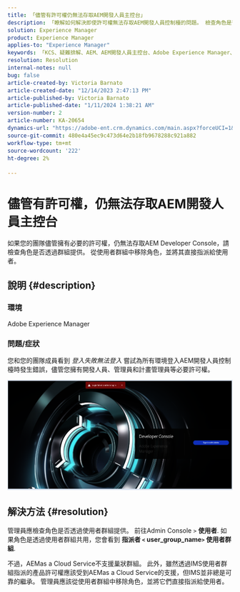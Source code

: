 ```yaml
---
title: 「儘管有許可權仍無法存取AEM開發人員主控台」
description: 「瞭解如何解決即使許可權無法存取AEM開發人員控制檯的問題。 檢查角色是否透過使用者群組提供。」
solution: Experience Manager
product: Experience Manager
applies-to: "Experience Manager"
keywords: 「KCS、疑難排解、AEM、AEM開發人員主控台、Adobe Experience Manager、存取、許可權、使用者群組」
resolution: Resolution
internal-notes: null
bug: false
article-created-by: Victoria Barnato
article-created-date: "12/14/2023 2:47:13 PM"
article-published-by: Victoria Barnato
article-published-date: "1/11/2024 1:38:21 AM"
version-number: 2
article-number: KA-20654
dynamics-url: "https://adobe-ent.crm.dynamics.com/main.aspx?forceUCI=1&pagetype=entityrecord&etn=knowledgearticle&id=6c7e48a6-8f9a-ee11-be37-6045bd006b25"
source-git-commit: 480e4a45ec9c473d64e2b18fb9678288c921a882
workflow-type: tm+mt
source-wordcount: '222'
ht-degree: 2%

---
```


# 儘管有許可權，仍無法存取AEM開發人員主控台


如果您的團隊儘管擁有必要的許可權，仍無法存取AEM Developer Console，請檢查角色是否透過群組提供。 從使用者群組中移除角色，並將其直接指派給使用者。

## 說明 {#description}


### 環境

Adobe Experience Manager

### 問題/症狀

您和您的團隊成員看到 *登入失敗無法登入* 嘗試為所有環境登入AEM開發人員控制檯時發生錯誤，儘管您擁有開發人員、管理員和計畫管理員等必要許可權。



![](assets/___6d7e48a6-8f9a-ee11-be37-6045bd006b25___.png)


## 解決方法 {#resolution}


管理員應檢查角色是否透過使用者群組提供。 前往Admin Console `>`  <b>使用者</b>. 如果角色是透過使用者群組共用，您會看到 <b>指派者 `<` user_group_name`>`  使用者群組</b>.

不過，AEMas a Cloud Service不支援巢狀群組。 此外，雖然透過IMS使用者群組指派的產品許可權應該受到AEMas a Cloud Service的支援，但IMS並非總是可靠的繼承。 管理員應該從使用者群組中移除角色，並將它們直接指派給使用者。
